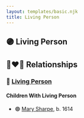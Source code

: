 ```yaml
---
layout: templates/basic.njk
title: Living Person
---
```

## 🟣 Living Person


## 👩‍❤️‍👨 Relationships

### 🔵 [Living Person](/people/4/46530053)

#### Children With Living Person
* 🟣 [Mary Sharpe](/people/1/10735316), b. 1614
